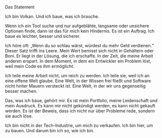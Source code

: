 Das Statement

Ich bin Volkan. Und ich baue, was ich brauche.

Wenn ich ein Tool suche und nur aufgeblähte, langsame oder unsichere Optionen finde, dann ist das für mich kein Hindernis. Es ist ein Auftrag. Ich baue es leichter, besser und sicherer.

Ich höre oft: „Wenn du so schlau wärst, würdest du mehr Geld verdienen.“
Dieser Satz trifft ins Leere. Mein Wert bemisst sich nicht in Gehältern oder Boni. Er liegt in der Lösung, die ich erschaffe. In der Zeit, die meine Arbeit anderen erspart. In dem Moment, in dem ein Entwickler ein Problem löst, weil mein Code es ihm ermöglicht.

Ich teile meine Arbeit nicht, um reich zu werden. Ich teile sie, weil ich an eine offene Welt glaube. Eine Welt, in der Wissen frei fließt und Software nicht hinter Mauern versteckt ist. Eine Welt, in der wir uns gegenseitig besser machen.

Das, was ich baue, gehört mir. Es ist mein Portfolio, meine Leidenschaft und mein Ausdruck. Es kann mir nicht gekündigt werden, es kann nicht gekauft werden. Es ist der Beweis, dass ich nicht nur über Probleme rede, sondern sie auch löse.

Ich bin nicht in der Tech-Industrie, um mich zu verkaufen. Ich bin hier, um zu bauen. Und darum bin ich so, wie ich bin.
